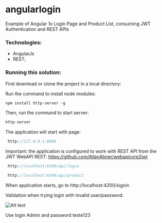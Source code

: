 # angularlogin
Example of Angular 1x Login Page and Product List, consuming JWT Authentication and REST APIs

### Technologies:

- AngularJs
- REST;

### Running this solution:

First download or clone the project in a local directory:

Run the command to install node modules:

```javascript
npm install http-server -g
```
Then, run the command to start server:

```javascript
http-server
```

The application will start with page:

```javascript
 http://127.0.0.1:8080
```

Important: the application is configured to work with REST API from the JWT WebAPI REST: https://github.com/AllanAbner/webapicore2jwt

```javascript
 http://localhost:6349/api/login
```
```javascript
 http://localhost:6349/api/product 
```

When application starts, go to http://localhost:4200/signin

Validation when trying login with invalid user/password:

![Alt text](Image/AuthFail "Login Failed")

Use login Admin and password teste123
